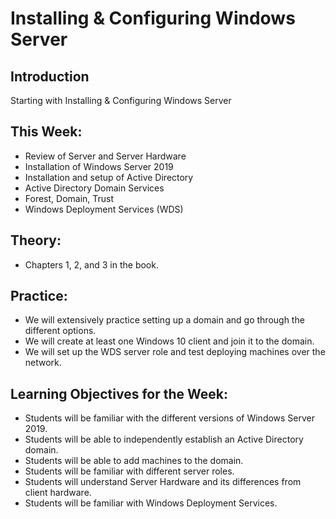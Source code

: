 # Installing & Configuring Windows Server

## Introduction
Starting with Installing & Configuring Windows Server

## This Week:
- Review of Server and Server Hardware
- Installation of Windows Server 2019
- Installation and setup of Active Directory
- Active Directory Domain Services
- Forest, Domain, Trust
- Windows Deployment Services (WDS)

## Theory:
- Chapters 1, 2, and 3 in the book.

## Practice:
- We will extensively practice setting up a domain and go through the different options.
- We will create at least one Windows 10 client and join it to the domain.
- We will set up the WDS server role and test deploying machines over the network.

## Learning Objectives for the Week:
- Students will be familiar with the different versions of Windows Server 2019.
- Students will be able to independently establish an Active Directory domain.
- Students will be able to add machines to the domain.
- Students will be familiar with different server roles.
- Students will understand Server Hardware and its differences from client hardware.
- Students will be familiar with Windows Deployment Services.